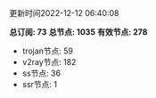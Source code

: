 更新时间2022-12-12 06:40:08

**总订阅: 73**
**总节点: 1035**
**有效节点: 278**
- trojan节点: 59
- v2ray节点: 182
- ss节点: 36
- ssr节点: 1

